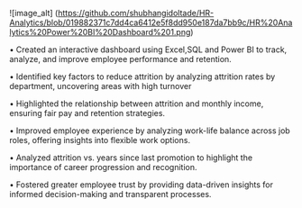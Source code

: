 
![image_alt] (https://github.com/shubhangidoltade/HR-Analytics/blob/019882371c7dd4ca6412e5f8dd950e187da7bb9c/HR%20Analytics%20Power%20BI%20Dashboard%201.png)


• Created an interactive dashboard using Excel,SQL and Power BI to track, analyze, and improve employee performance and retention.

• Identified key factors to reduce attrition by analyzing attrition rates by department, uncovering areas with high turnover

• Highlighted the relationship between attrition and monthly income, ensuring fair pay and retention strategies.

• Improved employee experience by analyzing work-life balance across job roles, offering insights into flexible work options.

• Analyzed attrition vs. years since last promotion to highlight the importance of career progression and recognition.

• Fostered greater employee trust by providing data-driven insights for informed decision-making and transparent processes.
